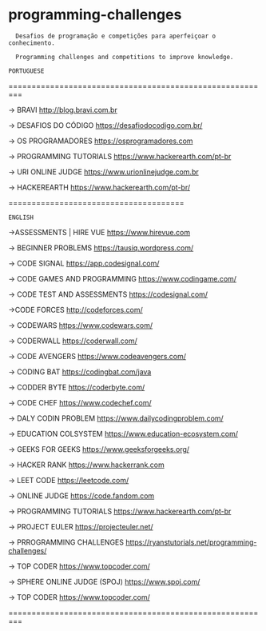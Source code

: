 # programming-challenges


      Desafios de programação e competições para aperfeiçoar o conhecimento.
      
      Programming challenges and competitions to improve knowledge.


```
PORTUGUESE
```


=========================================================

-> BRAVI
http://blog.bravi.com.br


-> DESAFIOS DO CÓDIGO 
https://desafiodocodigo.com.br/


-> OS PROGRAMADORES
https://osprogramadores.com


-> PROGRAMMING TUTORIALS 
https://www.hackerearth.com/pt-br


-> URI ONLINE JUDGE
https://www.urionlinejudge.com.br


-> HACKEREARTH
https://www.hackerearth.com/pt-br/

======================================



```
ENGLISH
```


->ASSESSMENTS | HIRE VUE
https://www.hirevue.com


-> BEGINNER PROBLEMS
https://tausiq.wordpress.com/


-> CODE SIGNAL
https://app.codesignal.com/


-> CODE GAMES  AND PROGRAMMING 
https://www.codingame.com/


-> CODE TEST AND ASSESSMENTS
https://codesignal.com/


->CODE FORCES
http://codeforces.com/


-> CODEWARS 
https://www.codewars.com/


-> CODERWALL
https://coderwall.com/


-> CODE AVENGERS
https://www.codeavengers.com/


-> CODING BAT 
https://codingbat.com/java


-> CODDER BYTE 
https://coderbyte.com/


-> CODE CHEF
https://www.codechef.com/


-> DALY CODIN PROBLEM 
https://www.dailycodingproblem.com/


-> EDUCATION COLSYSTEM
https://www.education-ecosystem.com/


-> GEEKS FOR GEEKS
https://www.geeksforgeeks.org/


-> HACKER RANK
https://www.hackerrank.com


-> LEET CODE
https://leetcode.com/


-> ONLINE JUDGE
https://code.fandom.com


-> PROGRAMMING TUTORIALS 
https://www.hackerearth.com/pt-br


-> PROJECT EULER
https://projecteuler.net/


-> PRROGRAMMING CHALLENGES
https://ryanstutorials.net/programming-challenges/


-> TOP CODER
https://www.topcoder.com/


-> SPHERE ONLINE JUDGE (SPOJ)
https://www.spoj.com/


-> TOP CODER
https://www.topcoder.com/



=========================================================


